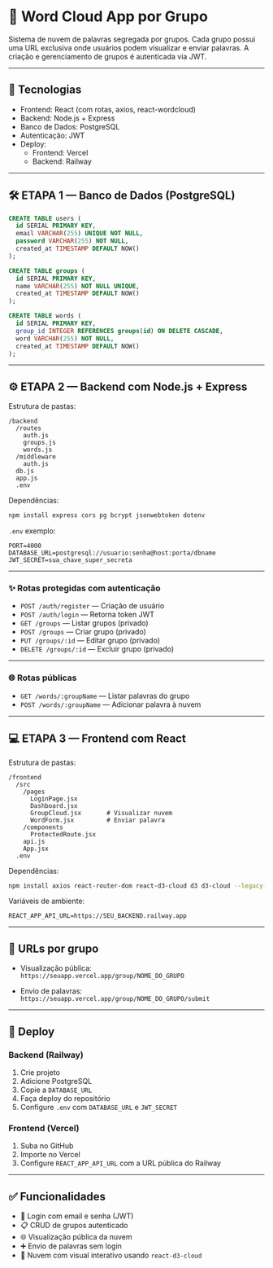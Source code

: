 # 💬 Word Cloud App por Grupo

Sistema de nuvem de palavras segregada por grupos. Cada grupo possui uma URL exclusiva onde usuários podem visualizar e enviar palavras. A criação e gerenciamento de grupos é autenticada via JWT.

---

## 🧩 Tecnologias
- Frontend: React (com rotas, axios, react-wordcloud)
- Backend: Node.js + Express
- Banco de Dados: PostgreSQL
- Autenticação: JWT
- Deploy:
  - Frontend: Vercel
  - Backend: Railway

---

## 🛠️ ETAPA 1 — Banco de Dados (PostgreSQL)

```sql
CREATE TABLE users (
  id SERIAL PRIMARY KEY,
  email VARCHAR(255) UNIQUE NOT NULL,
  password VARCHAR(255) NOT NULL,
  created_at TIMESTAMP DEFAULT NOW()
);

CREATE TABLE groups (
  id SERIAL PRIMARY KEY,
  name VARCHAR(255) NOT NULL UNIQUE,
  created_at TIMESTAMP DEFAULT NOW()
);

CREATE TABLE words (
  id SERIAL PRIMARY KEY,
  group_id INTEGER REFERENCES groups(id) ON DELETE CASCADE,
  word VARCHAR(255) NOT NULL,
  created_at TIMESTAMP DEFAULT NOW()
);
```

---

## ⚙️ ETAPA 2 — Backend com Node.js + Express

Estrutura de pastas:

```
/backend
  /routes
    auth.js
    groups.js
    words.js
  /middleware
    auth.js
  db.js
  app.js
  .env
```

Dependências:

```bash
npm install express cors pg bcrypt jsonwebtoken dotenv
```

`.env` exemplo:

```env
PORT=4000
DATABASE_URL=postgresql://usuario:senha@host:porta/dbname
JWT_SECRET=sua_chave_super_secreta
```

---

### ✨ Rotas protegidas com autenticação

- `POST /auth/register` — Criação de usuário
- `POST /auth/login` — Retorna token JWT
- `GET /groups` — Listar grupos (privado)
- `POST /groups` — Criar grupo (privado)
- `PUT /groups/:id` — Editar grupo (privado)
- `DELETE /groups/:id` — Excluir grupo (privado)

---

### 🌐 Rotas públicas

- `GET /words/:groupName` — Listar palavras do grupo
- `POST /words/:groupName` — Adicionar palavra à nuvem

---

## 💻 ETAPA 3 — Frontend com React

Estrutura de pastas:

```
/frontend
  /src
    /pages
      LoginPage.jsx
      Dashboard.jsx
      GroupCloud.jsx       # Visualizar nuvem
      WordForm.jsx         # Enviar palavra
    /components
      ProtectedRoute.jsx
    api.js
    App.jsx
  .env
```

Dependências:

```bash
npm install axios react-router-dom react-d3-cloud d3 d3-cloud --legacy-peer-deps
```

Variáveis de ambiente:

```env
REACT_APP_API_URL=https://SEU_BACKEND.railway.app
```

---

## 🔗 URLs por grupo

- Visualização pública:  
  `https://seuapp.vercel.app/group/NOME_DO_GRUPO`

- Envio de palavras:  
  `https://seuapp.vercel.app/group/NOME_DO_GRUPO/submit`

---

## 🚀 Deploy

### Backend (Railway)

1. Crie projeto
2. Adicione PostgreSQL
3. Copie a `DATABASE_URL`
4. Faça deploy do repositório
5. Configure `.env` com `DATABASE_URL` e `JWT_SECRET`

### Frontend (Vercel)

1. Suba no GitHub
2. Importe no Vercel
3. Configure `REACT_APP_API_URL` com a URL pública do Railway

---

## ✅ Funcionalidades

- 🔐 Login com email e senha (JWT)
- 📋 CRUD de grupos autenticado
- 🌐 Visualização pública da nuvem
- ➕ Envio de palavras sem login
- 🎨 Nuvem com visual interativo usando `react-d3-cloud`
